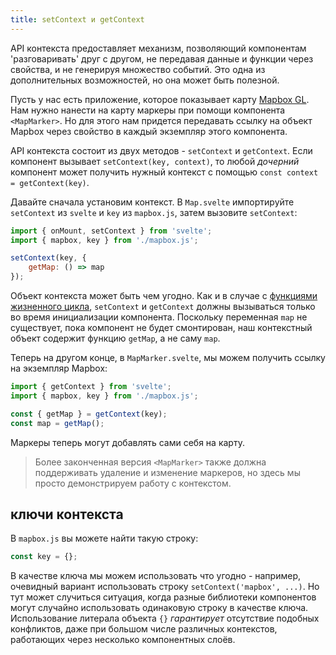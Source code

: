 ```yaml
---
title: setContext и getContext
---
```


API контекста предоставляет механизм, позволяющий компонентам 'разговаривать' друг с другом, не передавая данные и функции через свойства, и не генерируя множество событий. Это одна из дополнительных возможностей, но она может быть полезной.

Пусть у нас есть приложение, которое показывает карту [Mapbox GL](https://docs.mapbox.com/mapbox-gl-js/overview/). Нам нужно нанести на карту маркеры при помощи компонента `<MapMarker>`. Но для этого нам придется передавать ссылку на объект Mapbox через свойство в каждый экземпляр этого компонента.

API контекста состоит из двух методов - `setContext` и `getContext`. Если компонент вызывает `setContext(key, context)`, то любой *дочерний* компонент может получить нужный контекст с помощью `const context = getContext(key)`.

Давайте сначала установим контекст. В `Map.svelte` импортируйте `setContext` из `svelte` и `key` из `mapbox.js`, затем вызовите `setContext`:

```js
import { onMount, setContext } from 'svelte';
import { mapbox, key } from './mapbox.js';

setContext(key, {
	getMap: () => map
});
```

Объект контекста может быть чем угодно. Как и в случае с [функциями жизненного цикла](tutorial/onmount), `setContext` и `getContext` должны вызываться только во время инициализации компонента. Поскольку переменная `map` не существует, пока компонент не будет смонтирован, наш контекстный объект содержит функцию `getMap`, а не саму `map`.

Теперь на другом конце, в `MapMarker.svelte`, мы можем получить ссылку на экземпляр Mapbox:

```js
import { getContext } from 'svelte';
import { mapbox, key } from './mapbox.js';

const { getMap } = getContext(key);
const map = getMap();
```

Маркеры теперь могут добавлять сами себя на карту.

> Более законченная версия `<MapMarker>` также должна поддерживать удаление и изменение маркеров, но здесь мы просто демонстрируем работу с контекстом.


## ключи контекста

В `mapbox.js` вы можете найти такую строку:

```js
const key = {};
```

В качестве ключа мы можем использовать что угодно - например, очевидный вариант использовать строку `setContext('mapbox', ...)`. Но тут может случиться ситуация, когда разные библиотеки компонентов могут случайно использовать одинаковую строку в качестве ключа. Использование литерала объекта `{}` *гарантирует* отсутствие подобных конфликтов, даже при большом числе различных контекстов, работающих через несколько компонентных слоёв.